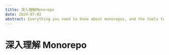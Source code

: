 ```yaml
---
title: 深入理解Monorepo
date: 2024-07-02
abstract: Everything you need to know about monorepos, and the tools to build them.
---
```


# 深入理解 Monorepo

